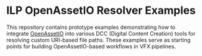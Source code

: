 # ILP OpenAssetIO Resolver Examples

This repository contains prototype examples demonstrating how to integrate [OpenAssetIO](https://openassetio.github.io/OpenAssetIO/) into various DCC (Digital Content Creation) tools for resolving custom URI-based file paths. These examples serve as starting points for building OpenAssetIO-based workflows in VFX pipelines.
